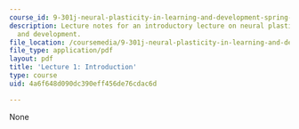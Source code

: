 ```yaml
---
course_id: 9-301j-neural-plasticity-in-learning-and-development-spring-2002
description: Lecture notes for an introductory lecture on neural plasticity in learning
  and development.
file_location: /coursemedia/9-301j-neural-plasticity-in-learning-and-development-spring-2002/4a6f648d090dc390eff456de76cdac6d_lecture_1_Notes.pdf
file_type: application/pdf
layout: pdf
title: 'Lecture 1: Introduction'
type: course
uid: 4a6f648d090dc390eff456de76cdac6d

---
```

None